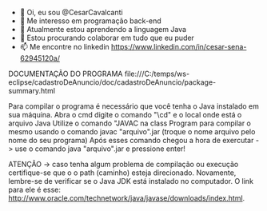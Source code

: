 - 👋 Oi, eu sou @CesarCavalcanti
- 👀 Me interesso em programação back-end 
- 🌱 Atualmente estou aprendendo a linguagem Java
- 💞️ Estou procurando colaborar em tudo que eu puder 
- 📫 Me encontre no linkedin https://www.linkedin.com/in/cesar-sena-62945120a/

<!---
CesarCavalcanti/CesarCavalcanti is a ✨ special ✨ repository because its `README.md` (this file) appears on your GitHub profile.
You can click the Preview link to take a look at your changes.
--->
DOCUMENTAÇÃO DO PROGRAMA file:///C:/temps/ws-eclipse/cadastroDeAnuncio/doc/cadastroDeAnuncio/package-summary.html

Para compilar o programa é necessário que você tenha o Java instalado em sua máquina.
Abra o cmd digite o comando "\cd" e o local onde está o arquivo Java
Utilize o comando "JAVAC na class Program para compilar o mesmo usando o comando javac "arquivo".jar (troque o nome arquivo pelo nome do seu programa)
Após esses comando chegou a hora de exercutar -> use o comando java "arquivo".jar e pressione enter!

ATENÇÃO -> caso tenha algum problema de compilação ou execução certifique-se que o o path (caminho) esteja direcionado.
Novamente, lembre-se de verificar se o Java JDK está instalado no computador. O link para ele é esse: http://www.oracle.com/technetwork/java/javase/downloads/index.html.

